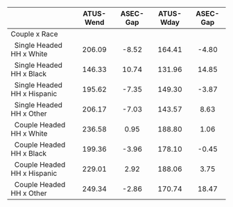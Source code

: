 
|                      |    ATUS-Wend |     ASEC-Gap |    ATUS-Wday |     ASEC-Gap |
| -------------------- | :----------: | :----------: | :----------: | :----------: |
| Couple x Race        |              |              |              |              |
| &nbsp;&nbsp;Single Headed HH x White |       206.09 |        -8.52 |       164.41 |        -4.80 |
| &nbsp;&nbsp;Single Headed HH x Black |       146.33 |        10.74 |       131.96 |        14.85 |
| &nbsp;&nbsp;Single Headed HH x Hispanic |       195.62 |        -7.35 |       149.30 |        -3.87 |
| &nbsp;&nbsp;Single Headed HH x Other |       206.17 |        -7.03 |       143.57 |         8.63 |
| &nbsp;&nbsp;Couple Headed HH x White |       236.58 |         0.95 |       188.80 |         1.06 |
| &nbsp;&nbsp;Couple Headed HH x Black |       199.36 |        -3.96 |       178.10 |        -0.45 |
| &nbsp;&nbsp;Couple Headed HH x Hispanic |       229.01 |         2.92 |       188.06 |         3.75 |
| &nbsp;&nbsp;Couple Headed HH x Other |       249.34 |        -2.86 |       170.74 |        18.47 |

